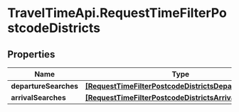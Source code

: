 # TravelTimeApi.RequestTimeFilterPostcodeDistricts

## Properties

Name | Type | Description | Notes
------------ | ------------- | ------------- | -------------
**departureSearches** | [**[RequestTimeFilterPostcodeDistrictsDepartureSearch]**](RequestTimeFilterPostcodeDistrictsDepartureSearch.md) |  | [optional] 
**arrivalSearches** | [**[RequestTimeFilterPostcodeDistrictsArrivalSearch]**](RequestTimeFilterPostcodeDistrictsArrivalSearch.md) |  | [optional] 


